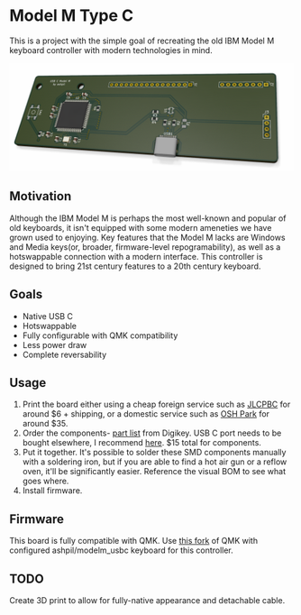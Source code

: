 # Model M Type C
This is a project with the simple goal of recreating the old IBM Model M keyboard controller with modern technologies in mind.

![Board Render](images/render.png)

## Motivation
Although the IBM Model M is perhaps the most well-known and popular of old keyboards, it isn't equipped with some modern ameneties we have grown used to enjoying. Key features that the Model M lacks are Windows and Media keys(or, broader, firmware-level repogramability), as well as a hotswappable connection with a modern interface. This controller is designed to bring 21st century features to a 20th century keyboard.

## Goals
- Native USB C
- Hotswappable
- Fully configurable with QMK compatibility
- Less power draw
- Complete reversability

## Usage
1. Print the board either using a cheap foreign service such as [JLCPBC](https://jlcpcb.com/ "JLCPBC") for around $6 + shipping, or a domestic service such as [OSH Park](https://oshpark.com/ "OSH Park") for around $35.
2. Order the components- [part list](https://www.digikey.com/short/p00t8f "part list") from Digikey. USB C port needs to be bought elsewhere, I recommend [here](https://keeb.io/products/usb-c-port-12-pin-hro-type-c-31-m-12 "here").  $15 total for components.
3. Put it together. It's possible to solder these SMD components manually with a soldering iron, but if you are able to find a hot air gun or a reflow oven, it'll be significantly easier. Reference the visual BOM to see what goes where.
4. Install firmware.

## Firmware
This board is fully compatible with QMK. Use [this fork](https://github.com/ashpil/qmk_firmware/tree/master/keyboards/ashpil/modelm_usbc "this fork") of QMK with configured ashpil/modelm_usbc keyboard for this controller.

## TODO
Create 3D print to allow for fully-native appearance and detachable cable.
